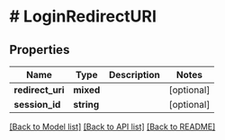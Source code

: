 # # LoginRedirectURI

## Properties

Name | Type | Description | Notes
------------ | ------------- | ------------- | -------------
**redirect_uri** | **mixed** |  | [optional]
**session_id** | **string** |  | [optional]

[[Back to Model list]](../../README.md#models) [[Back to API list]](../../README.md#endpoints) [[Back to README]](../../README.md)
